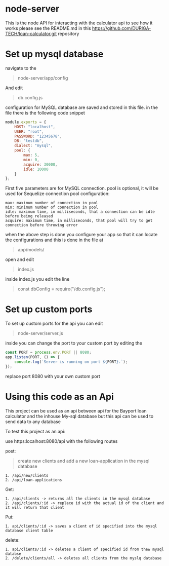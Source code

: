 # node-server

This is the node API for interacting with the calculator api to see how it works please see the README.md in
this https://github.com/DURIGA-TECH/loan-calculator.git repository

# Set up mysql database

navigate to the
> node-server/app/config

And edit

> db.config.js

configuration for MySQL database are saved and stored in this file. in the file there is the following code snippet

```javascript
module.exports = {
    HOST: "localhost",
    USER: "root",
    PASSWORD: "12345678",
    DB: "testdb",
    dialect: "mysql",
    pool: {
        max: 5,
        min: 0,
        acquire: 30000,
        idle: 10000
    }
};
```

First five parameters are for MySQL connection. pool is optional, it will be used for Sequelize connection pool
configuration:

```
max: maximum number of connection in pool
min: minimum number of connection in pool
idle: maximum time, in milliseconds, that a connection can be idle before being released
acquire: maximum time, in milliseconds, that pool will try to get connection before throwing error
```

when the above step is done you configure your app so that it can locate the configurations and this is done in the file
at
> app/models/

open and edit
> index.js

inside index.js you edit the line

> const dbConfig = require("<path to your config file>/db.config.js");

# Set up custom ports

To set up custom ports for the api you can edit
> node-server/server.js

inside you can change the port to your custom port by editing the

```javascript
const PORT = process.env.PORT || 8080;
app.listen(PORT, () => {
    console.log(`Server is running on port ${PORT}.`);
});
```

replace port 8080 with your own custom port

# Using this code as an Api

This project can be used as an api between api for the Bayport loan calculator and the inhouse My-sql database but this
api can be used to send data to any database

To test this project as an api:

use https:localhost:8080/api with the following routes

post:
> create new clients and add a new loan-application in the mysql database

```
1. /api/new/clients
2. /api/loan-applications
```

Get:

```
1. /api/clients -> returns all the clients in the mysql database
2. /api/clients/:id -> replace id with the actual id of the client and it will return that client
```

Put:

```
1. api/clients/:id -> saves a client of id specified into the mysql database client table
```

delete:

```
1. api/clients/:id -> deletes a client of specified id from thew mysql databse
2. /delete/clients/all -> deletes all clients from the myslq database
```